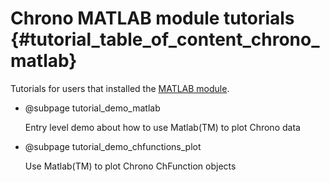 Chrono MATLAB module tutorials   {#tutorial_table_of_content_chrono_matlab}
================================

Tutorials for users that installed the 
[MATLAB module](group__matlab__module.html).

- @subpage  tutorial_demo_matlab

  Entry level demo about how to use Matlab(TM) to plot Chrono data

- @subpage  tutorial_demo_chfunctions_plot

  Use Matlab(TM) to plot Chrono ChFunction objects